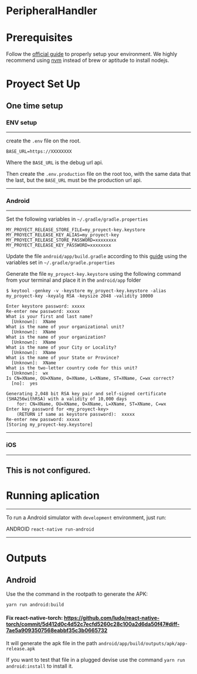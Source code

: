 
PeripheralHandler
====================================

# Prerequisites

Follow the [official guide](https://facebook.github.io/react-native/docs/getting-started.html) to properly setup your environment.
We highly recommend using [nvm](https://github.com/creationix/nvm) instead of brew or aptitude to install nodejs.


# Proyect Set Up

## One time setup

### ENV setup
------------
create the `.env` file on the root.
```
BASE_URL=https://XXXXXXXX

```

Where the `BASE_URL` is the debug url api.

Then create the `.env.production` file on the root too, with the same data that the last,
but the `BASE_URL` must be the production url api.

-----------

### Android

---------------

Set the following variables in `~/.gradle/gradle.properties`
```
MY_PROYECT_RELEASE_STORE_FILE=my_proyect-key.keystore
MY_PROYECT_RELEASE_KEY_ALIAS=my_proyect-key
MY_PROYECT_RELEASE_STORE_PASSWORD=xxxxxxxx
MY_PROYECT_RELEASE_KEY_PASSWORD=xxxxxxxx
```

Update the file `android/app/build.gradle` according to this [guide](https://facebook.github.io/react-native/docs/signed-apk-android.html#adding-signing-config-to-your-app-s-gradle-config) using the variables set in `~/.gradle/gradle.properties`

Generate the file `my_proyect-key.keystore` using the following command from your terminal and place it in the `android/app` folder

```
$ keytool -genkey -v -keystore my_proyect-key.keystore -alias my_proyect-key -keyalg RSA -keysize 2048 -validity 10000

Enter keystore password: xxxxx
Re-enter new password: xxxxx
What is your first and last name?
  [Unknown]:  XName
What is the name of your organizational unit?
  [Unknown]:  XName
What is the name of your organization?
  [Unknown]:  XName
What is the name of your City or Locality?
  [Unknown]:  XName
What is the name of your State or Province?
  [Unknown]:  XName
What is the two-letter country code for this unit?
  [Unknown]:  wx
Is CN=XName, OU=XName, O=XName, L=XName, ST=XName, C=wx correct?
  [no]:  yes

Generating 2,048 bit RSA key pair and self-signed certificate (SHA256withRSA) with a validity of 10,000 days
	for: CN=XName, OU=XName, O=XName, L=XName, ST=XName, C=wx
Enter key password for <my_proyect-key>
	(RETURN if same as keystore password):  xxxxx
Re-enter new password: xxxxx
[Storing my_proyect-key.keystore]
```

--------------

### iOS

--------------
This is not configured.
--------------------


# Running aplication

--------------------
To run a Android simulator with `development` environment, just run:

ANDROID
`react-native run-android`

--------------------


# Outputs

## Android
Use the the command in the rootpath to generate the APK:
```
yarn run android:build
```
#### Fix react-native-torch: https://github.com/ludo/react-native-torch/commit/5d412d0c4d52c7ecfd5260c28c100a2d6da50f47#diff-7ae5a9093507568eabbf35c3b0665732

It will generate the apk file in the path `android/app/build/outputs/apk/app-release.apk`

If you want to test that file in a plugged devise use the command `yarn run android:install` to install it.
